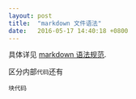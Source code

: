 ```yaml
---
layout: post
title:  "markdown 文件语法"
date:   2016-05-17 14:40:18 +0800
---
```


具体详见 [markdown 语法规范](http://wowubuntu.com/markdown/#precode "markdown").

区分内部`代码`还有
```
块代码
```



